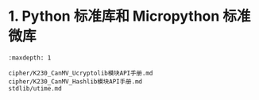 # 1. Python 标准库和 Micropython 标准微库

```{toctree}
:maxdepth: 1

cipher/K230_CanMV_Ucryptolib模块API手册.md
cipher/K230_CanMV_Hashlib模块API手册.md
stdlib/utime.md
```
